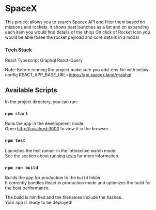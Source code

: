 # SpaceX 
This project allows you to search Spacex API and filter them based on missions and rockets.
It shows past launches as a list and on expanding each item you would find details of the ships
On click of Rocket icon you would be able tosee the rocket payload and core details in a modal


### Tech Stack
React
Typescript
Graphql
React-Query


Note: Before running the project make sure you add .env file with below config
REACT_APP_BASE_URL=https://api.spacex.land/graphql

## Available Scripts

In the project directory, you can run:
### `npm start`

Runs the app in the development mode.\
Open [http://localhost:3000](http://localhost:3000) to view it in the browser.


### `npm test`

Launches the test runner in the interactive watch mode.\
See the section about [running tests](https://facebook.github.io/create-react-app/docs/running-tests) for more information.

### `npm run build`

Builds the app for production to the `build` folder.\
It correctly bundles React in production mode and optimizes the build for the best performance.

The build is minified and the filenames include the hashes.\
Your app is ready to be deployed!
